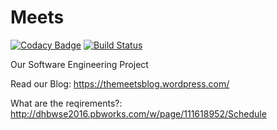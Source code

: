 # Meets
[![Codacy Badge](https://api.codacy.com/project/badge/Grade/62946b1bd5cd4819801a95dce860e8f9)](https://www.codacy.com/app/DaAnda97/meets?utm_source=github.com&amp;utm_medium=referral&amp;utm_content=DaAnda97/meets&amp;utm_campaign=Badge_Grade)
[![Build Status](https://travis-ci.org/DaAnda97/meets.svg?branch=master)](https://travis-ci.org/DaAnda97/meets)

Our Software Engineering Project

Read our Blog: https://themeetsblog.wordpress.com/

What are the reqirements?: http://dhbwse2016.pbworks.com/w/page/111618952/Schedule